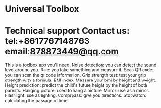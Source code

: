 # Universal Toolbox   
# Technical support  Contact us: tel:+8617767148763 email:878873449@qq.com

This is a toolbox app you'll need.
Noise detection: you can detect the sound level around you.
Rule: you take something and measure it.
Scan QR code: you can scan the qr code information.
Grip strength test: test your grip strength with a formula.
BMI index: Measure your bmi by height and weight.
Height prediction: predict the child's future height by the height of both parents.
Hanging picture: used to hang a picture.
Mirror: use as a mirror.
Flashlight: use as lighting.
Comprpass: give you directions. Stopwatch: calculating the passage of time.
